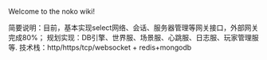 Welcome to the noko wiki!

简要说明：目前，基本实现select网络、会话、服务器管理等网关接口，外部网关完成80%；
规划实现：DB引擎、世界服、场景服、心跳服、日志服、玩家管理服等.
技术栈：http/https/tcp/websocket + redis+mongodb
